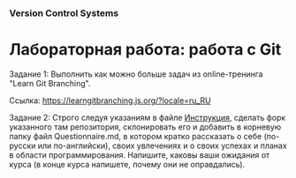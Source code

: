 ### Version Control Systems

# Лабораторная работа: работа с Git

Задание 1: Выполнить как можно больше задач из online-тренинга "Learn Git Branching".

Ссылка: https://learngitbranching.js.org/?locale=ru_RU

Задание 2: Строго следуя указаниям в файле [Инструкция](<HowToDoHomework.md>), сделать форк указанного там репозитория, склонировать его и добавить в корневую папку файл Questionnaire.md, в котором кратко рассказать о себе (по-русски или по-английски), своих увлечениях и о своих успехах и планах в области программирования. Напишите, каковы ваши ожидания от курса (в конце курса напишете, почему они не оправдались).

